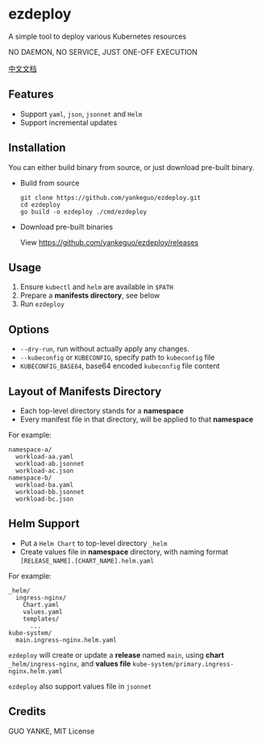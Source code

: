 # ezdeploy

A simple tool to deploy various Kubernetes resources

NO DAEMON, NO SERVICE, JUST ONE-OFF EXECUTION

[中文文档](README.zh.md)

## Features

- Support `yaml`, `json`, `jsonnet` and `Helm`
- Support incremental updates

## Installation

You can either build binary from source, or just download pre-built binary.

- Build from source

  ```shell
  git clone https://github.com/yankeguo/ezdeploy.git
  cd ezdeploy
  go build -o ezdeploy ./cmd/ezdeploy
  ```

- Download pre-built binaries

  View <https://github.com/yankeguo/ezdeploy/releases>

## Usage

1. Ensure `kubectl` and `helm` are available in `$PATH`
2. Prepare a **manifests directory**, see below
3. Run `ezdeploy`

## Options

- `--dry-run`, run without actually apply any changes.
- `--kubeconfig` or `KUBECONFIG`, specify path to `kubeconfig` file
- `KUBECONFIG_BASE64`, base64 encoded `kubeconfig` file content

## Layout of Manifests Directory

- Each top-level directory stands for a **namespace**
- Every manifest file in that directory, will be applied to that **namespace**

For example:

```
namespace-a/
  workload-aa.yaml
  workload-ab.jsonnet
  workload-ac.json
namespace-b/
  workload-ba.yaml
  workload-bb.jsonnet
  workload-bc.json
```

## Helm Support

- Put a `Helm Chart` to top-level directory `_helm`
- Create values file in **namespace** directory, with naming format `[RELEASE_NAME].[CHART_NAME].helm.yaml`

For example:

```
_helm/
  ingress-nginx/
    Chart.yaml
    values.yaml
    templates/
      ...
kube-system/
  main.ingress-nginx.helm.yaml
```

`ezdeploy` will create or update a **release** named `main`, using **chart** `_helm/ingress-nginx`, and **values file**
`kube-system/primary.ingress-nginx.helm.yaml`

`ezdeploy` also support values file in `jsonnet`

## Credits

GUO YANKE, MIT License
